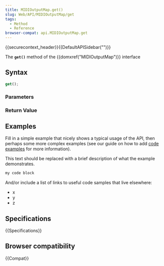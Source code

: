 ```yaml
---
title: MIDIOutputMap.get()
slug: Web/API/MIDIOutputMap/get
tags:
  - Method
  - Reference
browser-compat: api.MIDIOutputMap.get
---
```

{{securecontext_header}}{{DefaultAPISidebar("")}}

The **`get()`** method of the {{domxref("MIDIOutputMap")}} interface 

## Syntax

```js
get();
```

### Parameters



### Return Value



## Examples

Fill in a simple example that nicely shows a typical usage of the API, then perhaps some more complex examples (see our guide on how to add [code examples](/en-US/docs/MDN/Contribute/Structures/Code_examples) for more information).

This text should be replaced with a brief description of what the example demonstrates.

```js
my code block
```

And/or include a list of links to useful code samples that live elsewhere:

*   x
*   y
*   z

## Specifications

{{Specifications}}

## Browser compatibility

{{Compat}}

